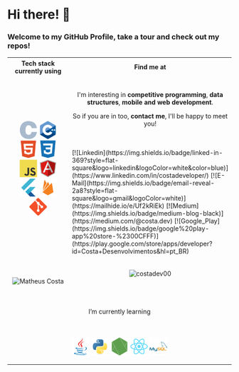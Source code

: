 # Hi there! 👋
### Welcome to my GitHub Profile, take a tour and check out my repos!
<table width="100%">
  <tr>
  <th>Tech stack currently using</th>
  <th>Find me at</th>
  </tr>
  <tr>
  <td width="50%">

 <p align = "center">
  <img src="https://raw.githubusercontent.com/devicons/devicon/master/icons/c/c-original.svg" alt="c" width="40" height="40"/>
  <img src="https://raw.githubusercontent.com/devicons/devicon/master/icons/cplusplus/cplusplus-original.svg" alt="cplusplus" width="40" height="40"/>
  <img src="https://raw.githubusercontent.com/devicons/devicon/master/icons/html5/html5-plain.svg" alt="html5" width="40" height="40"/>
  <img src="https://raw.githubusercontent.com/devicons/devicon/master/icons/css3/css3-plain.svg" alt="css3" width="40" height="40"/>
  <img src="https://raw.githubusercontent.com/devicons/devicon/master/icons/javascript/javascript-original.svg" alt="javascript" width="40" height="40"/>
  <img src="https://raw.githubusercontent.com/devicons/devicon/master/icons/angularjs/angularjs-original.svg" alt="angular" width="40" height="40"/>
  <img src="https://raw.githubusercontent.com/devicons/devicon/master/icons/flutter/flutter-original.svg" alt="flutter" width="40" height="40"/>
  <img src="https://raw.githubusercontent.com/devicons/devicon/master/icons/firebase/firebase-plain.svg" alt="firebase" width="40" height="40"/>
  <img src="https://raw.githubusercontent.com/devicons/devicon/master/icons/git/git-original.svg" alt="git" width="40" height="40"/>
  
 </p>

  </td>
  <td width="50%">
  <br><p align="center">I'm interesting in <b>competitive programming</b>, <b>data structures</b>, <b>mobile and web development</b>.

<p align="center">So if you are in too, <b>contact me</b>, I'll be happy to meet you!</p><br><br>
[![Linkedin](https://img.shields.io/badge/linked-in-369?style=flat-square&logo=linkedin&logoColor=white&color=blue)](https://www.linkedin.com/in/costadeveloper/)
[![E-Mail](https://img.shields.io/badge/email-reveal-2a8?style=flat-square&logo=gmail&logoColor=white)](https://mailhide.io/e/Uf2kRiEk)
[![Medium](https://img.shields.io/badge/medium-blog-black)](https://medium.com/@costa.dev)
[![Google_Play](https://img.shields.io/badge/google%20play-app%20store-%2300CFFF)](https://play.google.com/store/apps/developer?id=Costa+Desenvolvimentos&hl=pt_BR)
</p>
  </td>
  <tr>
  <td width = "50%">
  <br>
  <p align = "center"><img src="https://github-readme-stats.vercel.app/api/top-langs?username=costadev00&count_private=true&show_icons=true&theme=radical&locale=en&layout=compact%22" alt="Matheus Costa" /></p>
  </td>
  <td width = "50%">
    <p align = "center"><img src="https://github-readme-stats.vercel.app/api?username=costadev00&count_private=true&show_icons=true&theme=radical" alt="costadev00" /></p>
  <br>
  </td>
  <tr>
  <td colspan = 2><br><p align = "center"> I’m currently learning </p></td>
  <tr>
  <td colspan=2 width ="50%">
  <br>
  <p align="center">
    <img src="https://raw.githubusercontent.com/devicons/devicon/master/icons/java/java-original.svg" alt="java" width="40" height="40"/>
    <img src="https://raw.githubusercontent.com/devicons/devicon/master/icons/python/python-original.svg" alt="python" width="40" height="40"/>
    <img src="https://raw.githubusercontent.com/devicons/devicon/master/icons/nodejs/nodejs-plain.svg" alt="NodeJS" width="40" height="40"/>
    <img src="https://raw.githubusercontent.com/devicons/devicon/master/icons/react/react-original.svg" alt="react" width="40" height="40"/>
    <img src="https://raw.githubusercontent.com/devicons/devicon/master/icons/mysql/mysql-original-wordmark.svg" alt="mysql" width="40" height="40"/>
  </p>
  </table>
